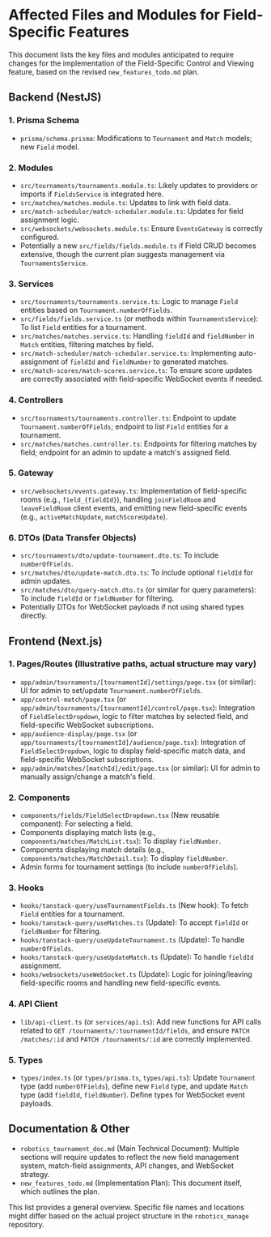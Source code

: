 # Affected Files and Modules for Field-Specific Features

This document lists the key files and modules anticipated to require changes for the implementation of the Field-Specific Control and Viewing feature, based on the revised `new_features_todo.md` plan.

## Backend (NestJS)

### 1. Prisma Schema
-   `prisma/schema.prisma`: Modifications to `Tournament` and `Match` models; new `Field` model.

### 2. Modules
-   `src/tournaments/tournaments.module.ts`: Likely updates to providers or imports if `FieldsService` is integrated here.
-   `src/matches/matches.module.ts`: Updates to link with field data.
-   `src/match-scheduler/match-scheduler.module.ts`: Updates for field assignment logic.
-   `src/websockets/websockets.module.ts`: Ensure `EventsGateway` is correctly configured.
-   Potentially a new `src/fields/fields.module.ts` if Field CRUD becomes extensive, though the current plan suggests management via `TournamentsService`.

### 3. Services
-   `src/tournaments/tournaments.service.ts`: Logic to manage `Field` entities based on `Tournament.numberOfFields`.
-   `src/fields/fields.service.ts` (or methods within `TournamentsService`): To list `Field` entities for a tournament.
-   `src/matches/matches.service.ts`: Handling `fieldId` and `fieldNumber` in `Match` entities, filtering matches by field.
-   `src/match-scheduler/match-scheduler.service.ts`: Implementing auto-assignment of `fieldId` and `fieldNumber` to generated matches.
-   `src/match-scores/match-scores.service.ts`: To ensure score updates are correctly associated with field-specific WebSocket events if needed.

### 4. Controllers
-   `src/tournaments/tournaments.controller.ts`: Endpoint to update `Tournament.numberOfFields`; endpoint to list `Field` entities for a tournament.
-   `src/matches/matches.controller.ts`: Endpoints for filtering matches by field; endpoint for an admin to update a match's assigned field.

### 5. Gateway
-   `src/websockets/events.gateway.ts`: Implementation of field-specific rooms (e.g., `field_{fieldId}`), handling `joinFieldRoom` and `leaveFieldRoom` client events, and emitting new field-specific events (e.g., `activeMatchUpdate`, `matchScoreUpdate`).

### 6. DTOs (Data Transfer Objects)
-   `src/tournaments/dto/update-tournament.dto.ts`: To include `numberOfFields`.
-   `src/matches/dto/update-match.dto.ts`: To include optional `fieldId` for admin updates.
-   `src/matches/dto/query-match.dto.ts` (or similar for query parameters): To include `fieldId` or `fieldNumber` for filtering.
-   Potentially DTOs for WebSocket payloads if not using shared types directly.

## Frontend (Next.js)

### 1. Pages/Routes (Illustrative paths, actual structure may vary)
-   `app/admin/tournaments/[tournamentId]/settings/page.tsx` (or similar): UI for admin to set/update `Tournament.numberOfFields`.
-   `app/control-match/page.tsx` (or `app/admin/tournaments/[tournamentId]/control/page.tsx`): Integration of `FieldSelectDropdown`, logic to filter matches by selected field, and field-specific WebSocket subscriptions.
-   `app/audience-display/page.tsx` (or `app/tournaments/[tournamentId]/audience/page.tsx`): Integration of `FieldSelectDropdown`, logic to display field-specific match data, and field-specific WebSocket subscriptions.
-   `app/admin/matches/[matchId]/edit/page.tsx` (or similar): UI for admin to manually assign/change a match's field.

### 2. Components
-   `components/fields/FieldSelectDropdown.tsx` (New reusable component): For selecting a field.
-   Components displaying match lists (e.g., `components/matches/MatchList.tsx`): To display `fieldNumber`.
-   Components displaying match details (e.g., `components/matches/MatchDetail.tsx`): To display `fieldNumber`.
-   Admin forms for tournament settings (to include `numberOfFields`).

### 3. Hooks
-   `hooks/tanstack-query/useTournamentFields.ts` (New hook): To fetch `Field` entities for a tournament.
-   `hooks/tanstack-query/useMatches.ts` (Update): To accept `fieldId` or `fieldNumber` for filtering.
-   `hooks/tanstack-query/useUpdateTournament.ts` (Update): To handle `numberOfFields`.
-   `hooks/tanstack-query/useUpdateMatch.ts` (Update): To handle `fieldId` assignment.
-   `hooks/websockets/useWebSocket.ts` (Update): Logic for joining/leaving field-specific rooms and handling new field-specific events.

### 4. API Client
-   `lib/api-client.ts` (or `services/api.ts`): Add new functions for API calls related to `GET /tournaments/:tournamentId/fields`, and ensure `PATCH /matches/:id` and `PATCH /tournaments/:id` are correctly implemented.

### 5. Types
-   `types/index.ts` (or `types/prisma.ts`, `types/api.ts`): Update `Tournament` type (add `numberOfFields`), define new `Field` type, and update `Match` type (add `fieldId`, `fieldNumber`). Define types for WebSocket event payloads.

## Documentation & Other

-   `robotics_tournament_doc.md` (Main Technical Document): Multiple sections will require updates to reflect the new field management system, match-field assignments, API changes, and WebSocket strategy.
-   `new_features_todo.md` (Implementation Plan): This document itself, which outlines the plan.

This list provides a general overview. Specific file names and locations might differ based on the actual project structure in the `robotics_manage` repository.
